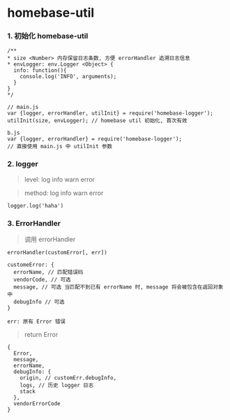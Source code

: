 # homebase-util

### 1. 初始化 homebase-util

```
/**
* size <Number> 内存保留日志条数, 方便 errorHandler 追溯日志信息
* envLogger: env.Logger <Object> {
  info: function(){
    console.log('INFO', arguments);
  }
}
*/

// main.js
var {logger, errorHandler, utilInit} = require('homebase-logger');
utilInit(size, envLogger); // homebase util 初始化, 首次有效

b.js
var {logger, errorHandler} = require('homebase-logger');
// 直接使用 main.js 中 utilInit 参数
```

### 2. logger

> level: log info warn error

> method: log info warn error
 
```
logger.log('haha')
```


### 3. ErrorHandler

> 调用 errorHandler

```
errorHandler(customError[, err])

customeError: {
  errorName, // 匹配错误码
  vendorCode, // 可选
  message, // 可选 当匹配不到已有 errorName 时, message 将会被包含在返回对象中
  debugInfo // 可选
}

err: 原有 Error 错误
```

> return Error

```
{
  Error,
  message,
  errorName,
  debugInfo: {
    origin, // customErr.debugInfo,
    logs, // 历史 logger 日志
    stack
  }, 
  vendorErrorCode
}
```

